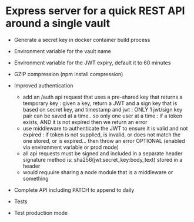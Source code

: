 # Express server for a quick REST API  around a single vault
- Generate a secret key in docker container build process
- Environment variable for the vault name
- Environment variable for the JWT expiry, default it to 60 minutes
- GZIP compression  (npm install compression)
- Improved authentication
    - add an /auth api request that uses a pre-shared key that returns a temporary key
        : given a key, return a JWT and a sign key that is based on secret key, and timestamp and jwt
        : ONLY 1 jwt/sign key pair can be saved at a time.. so only one user at a time
          : if a token exists, AND it is not expired then we return an error          
    - use middleware to authenticate the JWT to ensure it is valid and not expired
      : if token is not supplied, is invalid, or does not match the one stored, or is expired... then throw an error
    OPTIONAL (enabled via environment variable or prod mode)
    - all api requests must be signed and included in a separate header
      signature method is:  sha256(jwt:secret_key:body_text) stored in a header
    - would requuire sharing a node module that is a middleware or something

- Complete API including PATCH to append to daily

- Tests
- Test production mode